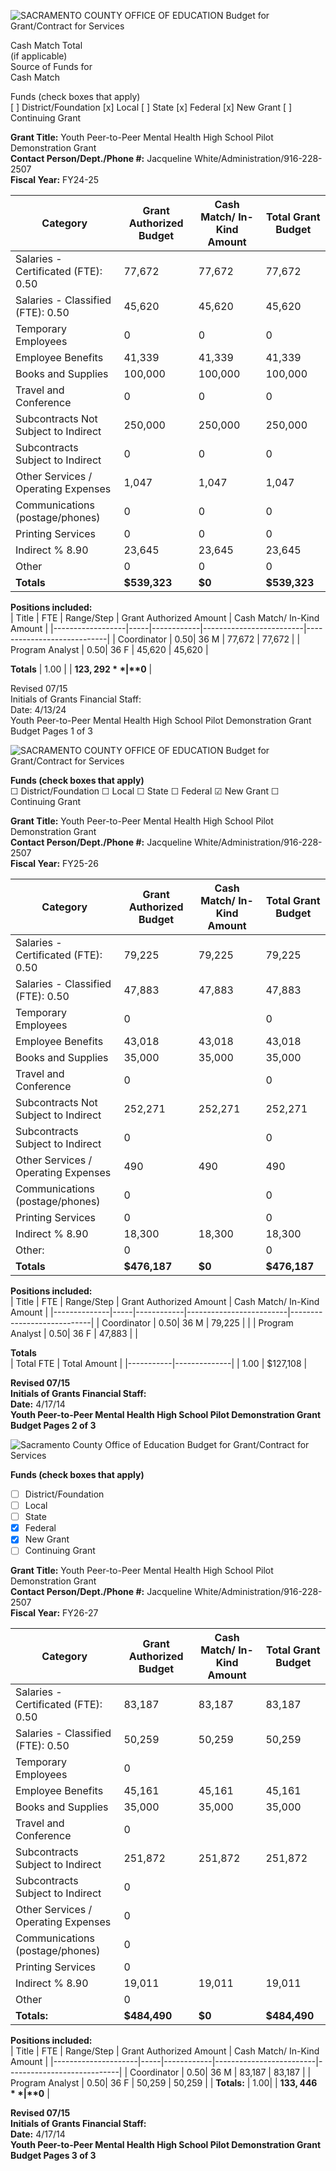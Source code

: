 <!-- Page 1 -->
![SACRAMENTO COUNTY OFFICE OF EDUCATION Budget for Grant/Contract for Services](https://via.placeholder.com/768x992.png?text=SACRAMENTO+COUNTY+OFFICE+OF+EDUCATION+Budget+for+Grant%2FContract+for+Services)

Cash Match Total  
(if applicable)  
Source of Funds for  
Cash Match  

Funds (check boxes that apply)  
[ ] District/Foundation  [x] Local  [ ] State  [x] Federal  [x] New Grant  [ ] Continuing Grant  

**Grant Title:** Youth Peer-to-Peer Mental Health High School Pilot Demonstration Grant  
**Contact Person/Dept./Phone #:** Jacqueline White/Administration/916-228-2507  
**Fiscal Year:** FY24-25  

| Category                                   | Grant Authorized Budget | Cash Match/ In-Kind Amount | Total Grant Budget |
|--------------------------------------------|-------------------------|----------------------------|--------------------|
| Salaries - Certificated (FTE): 0.50       | 77,672                  | 77,672                     | 77,672             |
| Salaries - Classified (FTE): 0.50          | 45,620                  | 45,620                     | 45,620             |
| Temporary Employees                         | 0                       | 0                          | 0                  |
| Employee Benefits                           | 41,339                  | 41,339                     | 41,339             |
| Books and Supplies                          | 100,000                 | 100,000                    | 100,000            |
| Travel and Conference                       | 0                       | 0                          | 0                  |
| Subcontracts Not Subject to Indirect       | 250,000                 | 250,000                    | 250,000            |
| Subcontracts Subject to Indirect           | 0                       | 0                          | 0                  |
| Other Services / Operating Expenses         | 1,047                   | 1,047                      | 1,047              |
| Communications (postage/phones)           | 0                       | 0                          | 0                  |
| Printing Services                           | 0                       | 0                          | 0                  |
| Indirect % 8.90                            | 23,645                  | 23,645                     | 23,645             |
| Other                                      | 0                       | 0                          | 0                  |
| **Totals**                                 | **$539,323**           | **$0**                    | **$539,323**       |

**Positions included:**  
| Title            | FTE | Range/Step | Grant Authorized Amount | Cash Match/ In-Kind Amount |
|------------------|-----|------------|-------------------------|----------------------------|
| Coordinator       | 0.50| 36 M      | 77,672                  | 77,672                     |
| Program Analyst    | 0.50| 36 F      | 45,620                  | 45,620                     |

**Totals**                                   | 1.00 |                         | **$123,292**               | **$0**                    |

Revised 07/15  
Initials of Grants Financial Staff:  
Date: 4/13/24  
Youth Peer-to-Peer Mental Health High School Pilot Demonstration Grant Budget Pages 1 of 3
<!-- Page 2 -->
![SACRAMENTO COUNTY OFFICE OF EDUCATION Budget for Grant/Contract for Services](https://via.placeholder.com/768x992.png?text=SACRAMENTO+COUNTY+OFFICE+OF+EDUCATION+Budget+for+Grant%2FContract+for+Services)

**Funds (check boxes that apply)**  
☐ District/Foundation  ☐ Local  ☐ State  ☐ Federal  ☑ New Grant  ☐ Continuing Grant  

**Grant Title:** Youth Peer-to-Peer Mental Health High School Pilot Demonstration Grant  
**Contact Person/Dept./Phone #:** Jacqueline White/Administration/916-228-2507  
**Fiscal Year:** FY25-26  

| Category                                   | Grant Authorized Budget | Cash Match/ In-Kind Amount | Total Grant Budget |
|--------------------------------------------|-------------------------|----------------------------|--------------------|
| Salaries - Certificated (FTE): 0.50       | 79,225                  | 79,225                     | 79,225             |
| Salaries - Classified (FTE): 0.50          | 47,883                  | 47,883                     | 47,883             |
| Temporary Employees                         | 0                       |                            | 0                  |
| Employee Benefits                           | 43,018                  | 43,018                     | 43,018             |
| Books and Supplies                          | 35,000                  | 35,000                     | 35,000             |
| Travel and Conference                       | 0                       |                            | 0                  |
| Subcontracts Not Subject to Indirect       | 252,271                 | 252,271                    | 252,271            |
| Subcontracts Subject to Indirect           | 0                       |                            | 0                  |
| Other Services / Operating Expenses         | 490                     | 490                        | 490                |
| Communications (postage/phones)           | 0                       |                            | 0                  |
| Printing Services                           | 0                       |                            | 0                  |
| Indirect % 8.90                            | 18,300                  | 18,300                     | 18,300             |
| Other:                                     | 0                       |                            | 0                  |
| **Totals**                                 | **$476,187**           | **$0**                    | **$476,187**       |

**Positions included:**  
| Title        | FTE | Range/Step | Grant Authorized Amount | Cash Match/ In-Kind Amount |
|--------------|-----|------------|-------------------------|----------------------------|
| Coordinator  | 0.50| 36 M       | 79,225                  |                            |
| Program Analyst | 0.50| 36 F     | 47,883                  |                            |

**Totals**  
| Total FTE | Total Amount |
|-----------|--------------|
| 1.00      | $127,108     |

**Revised 07/15**  
**Initials of Grants Financial Staff:**  
**Date:** 4/17/14  
**Youth Peer-to-Peer Mental Health High School Pilot Demonstration Grant Budget Pages 2 of 3**
<!-- Page 3 -->
![Sacramento County Office of Education Budget for Grant/Contract for Services](https://via.placeholder.com/768x992.png?text=Sacramento+County+Office+of+Education+Budget+for+Grant/Contract+for+Services)

**Funds (check boxes that apply)**  
- [ ] District/Foundation  
- [ ] Local  
- [ ] State  
- [x] Federal  
- [x] New Grant  
- [ ] Continuing Grant  

**Grant Title:** Youth Peer-to-Peer Mental Health High School Pilot Demonstration Grant  
**Contact Person/Dept./Phone #:** Jacqueline White/Administration/916-228-2507  
**Fiscal Year:** FY26-27  

| Category                                   | Grant Authorized Budget | Cash Match/ In-Kind Amount | Total Grant Budget |
|--------------------------------------------|-------------------------|----------------------------|--------------------|
| Salaries - Certificated (FTE): 0.50       | 83,187                  | 83,187                     | 83,187             |
| Salaries - Classified (FTE): 0.50          | 50,259                  | 50,259                     | 50,259             |
| Temporary Employees                         | 0                       |                            |                    |
| Employee Benefits                           | 45,161                  | 45,161                     | 45,161             |
| Books and Supplies                          | 35,000                  | 35,000                     | 35,000             |
| Travel and Conference                       | 0                       |                            |                    |
| Subcontracts Subject to Indirect           | 251,872                 | 251,872                    | 251,872            |
| Subcontracts Subject to Indirect           | 0                       |                            |                    |
| Other Services / Operating Expenses         | 0                       |                            |                    |
| Communications (postage/phones)           | 0                       |                            |                    |
| Printing Services                           | 0                       |                            |                    |
| Indirect % 8.90                            | 19,011                  | 19,011                     | 19,011             |
| Other                                       | 0                       |                            |                    |
| **Totals:**                                 | **$484,490**           | **$0**                    | **$484,490**       |

**Positions included:**  
| Title               | FTE | Range/Step | Grant Authorized Amount | Cash Match/ In-Kind Amount |
|---------------------|-----|------------|-------------------------|----------------------------|
| Coordinator         | 0.50| 36 M       | 83,187                  | 83,187                     |
| Program Analyst      | 0.50| 36 F       | 50,259                  | 50,259                     |
| **Totals:**         | 1.00|            | **$133,446**           | **$0**                    |

**Revised 07/15**  
**Initials of Grants Financial Staff:**  
**Date:** 4/17/14  
**Youth Peer-to-Peer Mental Health High School Pilot Demonstration Grant Budget Pages 3 of 3**
